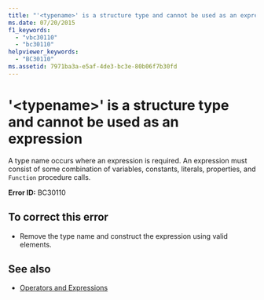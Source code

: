 ```yaml
---
title: "'<typename>' is a structure type and cannot be used as an expression"
ms.date: 07/20/2015
f1_keywords: 
  - "vbc30110"
  - "bc30110"
helpviewer_keywords: 
  - "BC30110"
ms.assetid: 7971ba3a-e5af-4de3-bc3e-80b06f7b30fd
---
```

# '\<typename>' is a structure type and cannot be used as an expression
A type name occurs where an expression is required. An expression must consist of some combination of variables, constants, literals, properties, and `Function` procedure calls.  
  
 **Error ID:** BC30110  
  
## To correct this error  
  
-   Remove the type name and construct the expression using valid elements.  
  
## See also
- [Operators and Expressions](../../visual-basic/programming-guide/language-features/operators-and-expressions/index.md)
